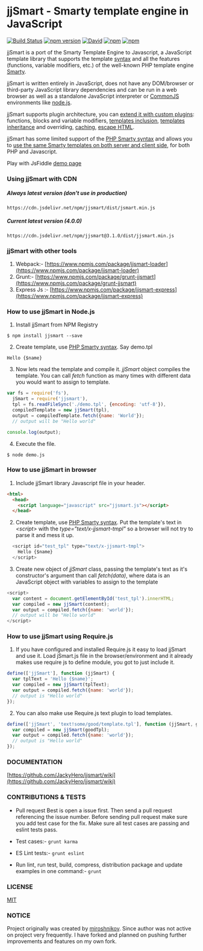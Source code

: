 jjSmart - Smarty template engine in JavaScript
======
[![Build Status](https://travis-ci.org/umakantp/jsmart.png?branch=master)](https://travis-ci.org/umakantp/jsmart)
[![npm version](https://img.shields.io/npm/v/jsmart.svg)](https://www.npmjs.com/package/jsmart)
[![David](https://img.shields.io/david/dev/umakantp/jsmart.svg)](https://www.npmjs.com/package/jsmart)
[![npm](https://img.shields.io/npm/dw/jsmart.svg)](https://www.npmjs.com/package/jsmart)
[![npm](https://img.shields.io/npm/l/jsmart.svg)](https://github.com/umakantp/jsmart/blob/master/LICENSE)

jjSmart is a port of the Smarty Template Engine to Javascript, a JavaScript template library that supports the template [syntax](https://github.com/JackyHero/jjsmart/wiki/syntax) and all the features (functions, variable modifiers, etc.) of the well-known PHP template engine [Smarty](http://www.smarty.net/).

jjSmart is written entirely in JavaScript, does not have any DOM/browser or third-party JavaScript library dependencies and can be run in a web browser as well as a standalone JavaScript interpreter or [CommonJS](http://www.commonjs.org/) environments like [node.js](https://nodejs.org/).

jjSmart supports plugin architecture, you can [extend it with custom plugins](https://github.com/JackyHero/jjsmart/wiki/Create-Plugin): functions, blocks and variable modifiers, [templates inclusion](https://github.com/JackyHero/jjsmart/wiki/Include-Templates), [templates inheritance](https://github.com/JackyHero/jjsmart/wiki/Template-Inheritance) and overriding, [caching](https://github.com/JackyHero/jjsmart/wiki/Caching), [escape HTML](https://github.com/JackyHero/jjsmart/wiki/escape_html).

jjSmart has some limited support of the [PHP Smarty syntax](https://github.com/JackyHero/jjsmart/wiki/syntax) and allows you to [use the same Smarty templates on both server and client side](https://github.com/JackyHero/jjsmart/wiki/Smarty-template-in-javascript), for both PHP and Javascript.

Play with JsFiddle [demo page](https://jsfiddle.net/8p8xua0k/1/)

### Using jjSmart with CDN
##### Always latest version (don't use in production)
```
https://cdn.jsdelivr.net/npm/jjsmart/dist/jsmart.min.js
```
##### Current latest version (4.0.0)
```
https://cdn.jsdelivr.net/npm/jjsmart@3.1.0/dist/jjsmart.min.js
```
### jjSmart with other tools

1. Webpack:- [https://www.npmjs.com/package/jjsmart-loader](https://www.npmjs.com/package/jjsmart-loader)
2. Grunt:- [https://www.npmjs.com/package/grunt-jjsmart](https://www.npmjs.com/package/grunt-jjsmart)
3. Express Js :- [https://www.npmjs.com/package/jjsmart-express](https://www.npmjs.com/package/jjsmart-express)

### How to use jjSmart in Node.js

1. Install jjSmart from NPM Registry
```
$ npm install jjsmart --save
```

2. Create template, use [PHP Smarty syntax](https://github.com/JackyHero/jjsmart/wiki/syntax).  Say demo.tpl

```smarty
Hello {$name}
```

3. Now lets read the template and compile it. _jjSmart_ object compiles the template. You can call _fetch_ function as many times with different data you would want to assign to template.
```js
var fs = require('fs'),
  jSmart = require('jjsmart'),
  tpl = fs.readFileSync('./demo.tpl', {encoding: 'utf-8'}),
  compiledTemplate = new jjSmart(tpl),
  output = compiledTemplate.fetch({name: 'World'});
  // output will be "Hello world"

console.log(output);
```

4. Execute the file.

```cli
$ node demo.js
```

### How to use jjSmart in browser

1. Include jjSmart library Javascript file in your header.

```html
<html>
  <head>
    <script language="javascript" src="jjsmart.js"></script>
  </head>
```

2. Create template, use [PHP Smarty syntax](https://github.com/JackyHero/jjsmart/wiki/syntax). Put the template's text in _&lt;script&gt;_ with the _type="text/x-jjsmart-tmpl"_ so a browser will not try to parse it and mess it up.
```js
  <script id="test_tpl" type="text/x-jjsmart-tmpl">
    Hello {$name}
  </script>
```

3. Create new object of _jjSmart_ class, passing the template's text as it's constructor's argument than call _fetch(data)_, where data is an JavaScript object with variables to assign to the template
```js
<script>
  var content = document.getElementById('test_tpl').innerHTML;
  var compiled = new jjSmart(content);
  var output = compiled.fetch({name: 'world'});
  // output will be "Hello world"
</script>
```

### How to use jjSmart using Require.js

1. If you have configured and installed Require.js it easy to load jjSmart and use it. Load jSmart.js file in the browser/environment and it already makes use require js to define module, you got to just include it.
```js
define(['jjSmart'], function (jjSmart) {
  var tplText = 'Hello {$name}';
  var compiled = new jjSmart(tplText);
  var output = compiled.fetch({name: 'world'});
  // output is "Hello world"
});
```

2. You can also make use Require.js text plugin to load templates.
```js
define(['jjSmart', 'text!some/good/template.tpl'], function (jjSmart, goodTpl) {
  var compiled = new jjSmart(goodTpl);
  var output = compiled.fetch({name: 'world'});
  // output is "Hello world"
});
```

### DOCUMENTATION

[https://github.com/JackyHero/jjsmart/wiki](https://github.com/JackyHero/jjsmart/wiki)

### CONTRIBUTIONS & TESTS

* Pull request
  Best is open a issue first. Then send a pull request referencing the issue number. Before sending pull request make sure you add test case for the fix. Make sure all test cases are passing and eslint tests pass.

* Test cases:-
  ```grunt karma```

* ES Lint tests:-
  ```grunt eslint```

* Run lint, run test, build, compress, distribution package and update examples in one command:-
  ```grunt```

### LICENSE

[MIT](https://raw.githubusercontent.com/JackyHero/jjsmart/master/LICENSE)

### NOTICE

Project originally was created by [miroshnikov](https://github.com/miroshnikov). Since author was not active on project very frequently. I have forked and planned on pushing further improvements and features on my own fork.
